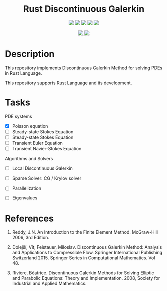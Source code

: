 <html>
<h1 align="center">Rust Discontinuous Galerkin</h1>
<p align="center" >

<img src="https://img.shields.io/badge/Language-Rust-red.svg" />

<img src="https://img.shields.io/github/license/nelsonatgithub/discontinuous_galerkin" />

<img src="https://img.shields.io/github/issues/nelsonatgithub/discontinuous_galerkin" />

<img src="https://img.shields.io/github/stars/nelsonatgithub/discontinuous_galerkin" />

<img src="https://img.shields.io/github/forks/nelsonatgithub/discontinuous_galerkin" />

</p>
<p align="center" >

<a href="https://travis-ci.org/github/nelsonatgithub/discontinuous_galerkin">
  <img src="https://travis-ci.org/nelsonatgithub/discontinuous_galerkin.svg?branch=dev" />
</a>

<a href="https://codecov.io/gh/nelsonatgithub/discontinuous_galerkin">
  <img src="https://codecov.io/gh/nelsonatgithub/discontinuous_galerkin/branch/dev/graph/badge.svg" />
</a>

</p>

</html>

# Description

This repository implements Discontinuous Galerkin Method for solving PDEs in Rust Language.

This repository supports Rust Language and its development.

# Tasks

PDE systems

- [x] Poisson equation
- [ ] Steady-state Stokes Equation
- [ ] Steady-state Stokes Equation
- [ ] Transient Euler Equation
- [ ] Transient Navier-Stokes Equation

Algorithms and Solvers

- [ ] Local Discontinuous Galerkin
- [ ] Sparse Solver: CG / Krylov solver
- [ ] Parallelization
- [ ] Eigenvalues


# References

1. Reddy, J.N. An Introduction to the Finite Element Method. McGraw-Hill 2006, 3rd Edition.

2. Dolejší, Vít; Feistauer, Miloslav. Discontinuous Galerkin Method: Analysis and Applications to Compressible Flow. Springer International Publishing Switzerland 2015. Springer Series in Computational Mathematics. Vol 48.

3. Rivière, Béatrice. Discontinuous Galerkin Methods for Solving Elliptic and Parabolic Equations: Theory and Implementation. 2008, Society for Industrial and Applied Mathematics.
